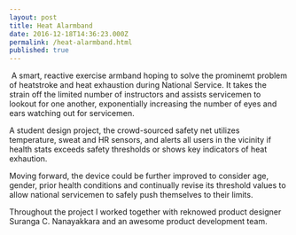 ```yaml
---
layout: post
title: Heat Alarmband
date: 2016-12-18T14:36:23.000Z
permalink: /heat-alarmband.html
published: true
---
```

<span class="image featured"><img src="{{ site.baseurl }}/images/pic01.jpg" alt=""></span>
A smart, reactive exercise armband hoping to solve the prominemt problem of heatstroke and heat exhaustion during National Service. It takes the strain off the limited number of instructors and assists servicemen to lookout for one another, exponentially increasing the number of eyes and ears watching out for servicemen.

A student design project, the crowd-sourced safety net utilizes temperature, sweat and HR sensors, and alerts all users in the vicinity if health stats exceeds safety thresholds or shows key indicators of heat exhaution.

Moving forward, the device could be further improved to consider age, gender, prior health conditions and continually revise its threshold values to allow national servicemen to safely push themselves to their limits.

Throughout the project I worked together with reknowed product designer Suranga C. Nanayakkara and an awesome product development team.

